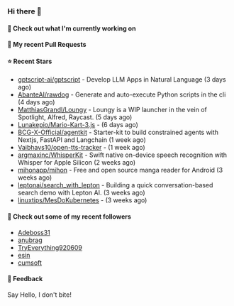 ### Hi there 👋

#### 👷 Check out what I'm currently working on

#### 🔨 My recent Pull Requests


#### ⭐ Recent Stars

- [gptscript-ai/gptscript](https://github.com/gptscript-ai/gptscript) - Develop LLM Apps in Natural Language (3 days ago)
- [AbanteAI/rawdog](https://github.com/AbanteAI/rawdog) - Generate and auto-execute Python scripts in the cli (4 days ago)
- [MatthiasGrandl/Loungy](https://github.com/MatthiasGrandl/Loungy) - Loungy is a WIP launcher in the vein of Spotlight, Alfred, Raycast. (5 days ago)
- [Lunakepio/Mario-Kart-3.js](https://github.com/Lunakepio/Mario-Kart-3.js) -  (6 days ago)
- [BCG-X-Official/agentkit](https://github.com/BCG-X-Official/agentkit) - Starter-kit to build constrained agents with Nextjs, FastAPI and Langchain (1 week ago)
- [Vaibhavs10/open-tts-tracker](https://github.com/Vaibhavs10/open-tts-tracker) -  (1 week ago)
- [argmaxinc/WhisperKit](https://github.com/argmaxinc/WhisperKit) - Swift native on-device speech recognition with Whisper for Apple Silicon (2 weeks ago)
- [mihonapp/mihon](https://github.com/mihonapp/mihon) - Free and open source manga reader for Android (3 weeks ago)
- [leptonai/search_with_lepton](https://github.com/leptonai/search_with_lepton) - Building a quick conversation-based search demo with Lepton AI. (3 weeks ago)
- [linuxtips/MesDoKubernetes](https://github.com/linuxtips/MesDoKubernetes) -  (3 weeks ago)

#### 👯 Check out some of my recent followers

- [Adeboss31](https://github.com/Adeboss31)
- [anubrag](https://github.com/anubrag)
- [TryEverything920609](https://github.com/TryEverything920609)
- [esin](https://github.com/esin)
- [cumsoft](https://github.com/cumsoft)

#### 💬 Feedback

Say Hello, I don't bite!